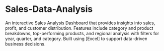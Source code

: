 # Sales-Data-Analysis
An interactive Sales Analysis Dashboard that provides insights into sales, profit, and customer distribution.  Features include category and product breakdowns, top-performing products, and regional analysis with filters for year, quarter, and category.  Built using [Excel] to support data-driven business decisions.
